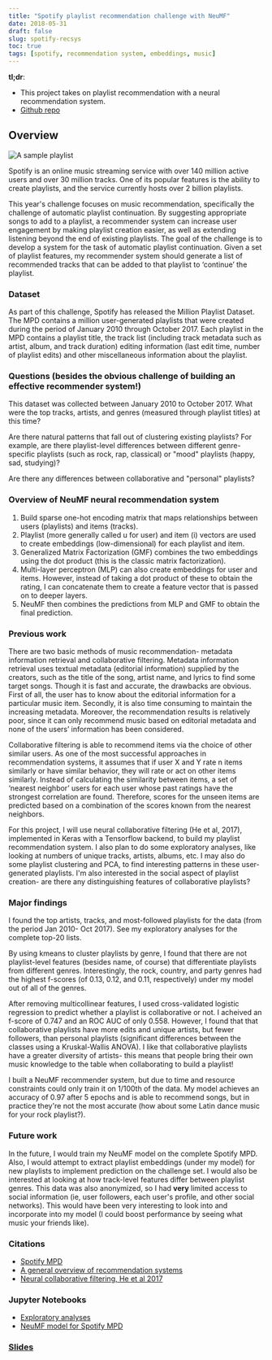 ```yaml
---
title: "Spotify playlist recommendation challenge with NeuMF"
date: 2018-05-31
draft: false
slug: spotify-recsys
toc: true
tags: [spotify, recommendation system, embeddings, music]
---
```


**tl;dr**:
- This project takes on playlist recommendation with a neural recommendation system.
- [Github repo](https://github.com/caravanuden/spotify_recsys)

## Overview

![A sample playlist](/images/about/playlist.png)

Spotify is an online music streaming service with over 140 million active users and over 30 million tracks. One of its popular features is the ability to create playlists, and the service currently hosts over 2 billion playlists.

This year's challenge focuses on music recommendation, specifically the challenge of automatic playlist continuation. By suggesting appropriate songs to add to a playlist, a recommender system can increase user engagement by making playlist creation easier, as well as extending listening beyond the end of existing playlists. The goal of the challenge is to develop a system for the task of automatic playlist continuation. Given a set of playlist features, my recommender system should generate a list of recommended tracks that can be added to that playlist to ‘continue’ the playlist.

### Dataset

As part of this challenge, Spotify has released the Million Playlist Dataset. The MPD contains a million user-generated playlists that were created during the period of January 2010 through October 2017. Each playlist in the MPD contains a playlist title, the track list (including track metadata such as artist, album, and track duration) editing information (last edit time, number of playlist edits) and other miscellaneous information about the playlist.

### Questions (besides the obvious challenge of building an effective recommender system!)

This dataset was collected between January 2010 to October 2017. What were the top tracks, artists, and genres (measured through playlist titles) at this time?

Are there natural patterns that fall out of clustering existing playlists? For example, are there playlist-level differences between different genre-specific playlists (such as rock, rap, classical) or "mood" playlists (happy, sad, studying)?

Are there any differences between collaborative and "personal" playlists?

### Overview of NeuMF neural recommendation system

1. Build sparse one-hot encoding matrix that maps relationships between users (playlists) and items (tracks).
2. Playlist (more generally called u for user) and item (i) vectors are used to create embeddings (low-dimensional) for each playlist and item.
3. Generalized Matrix Factorization (GMF) combines the two embeddings using the dot product (this is the classic matrix factorization).
4. Multi-layer perceptron (MLP) can also create embeddings for user and items. However, instead of taking a dot product of these to obtain the rating, I can concatenate them to create a feature vector that is passed on to deeper layers.
5. NeuMF then combines the predictions from MLP and GMF to obtain the final prediction.

### Previous work

There are two basic methods of music recommendation- metadata information retrieval and collaborative filtering. Metadata information retrieval uses textual metadata (editorial information) supplied by the creators, such as the title of the song, artist name, and lyrics to find some target songs. Though it is fast and accurate, the drawbacks are obvious. First of all, the user has to know about the editorial information for a particular music item. Secondly, it is also time consuming to maintain the increasing metadata. Moreover, the recommendation results is relatively poor, since it can only recommend music based on editorial metadata and none of the users’ information has been considered.

Collaborative filtering is able to recommend items via the choice of other similar users. As one of the most successful approaches in recommendation systems, it assumes that if user X and Y rate n items similarly or have similar behavior, they will rate or act on other items similarly. Instead of calculating the similarity between items, a set of ‘nearest neighbor’ users for each user whose past ratings have the strongest correlation are found. Therefore, scores for the unseen items are predicted based on a combination of the scores known from the nearest neighbors.

For this project, I will use neural collaborative filtering (He et al, 2017), implemented in Keras with a Tensorflow backend, to build my playlist recommendation system. I also plan to do some exploratory analyses, like looking at numbers of unique tracks, artists, albums, etc. I may also do some playlist clustering and PCA, to find interesting patterns in these user-generated playlists. I'm also interested in the social aspect of playlist creation- are there any distinguishing features of collaborative playlists?

### Major findings

I found the top artists, tracks, and most-followed playlists for the data (from the period Jan 2010- Oct 2017). See my exploratory analyses for the complete top-20 lists.

By using kmeans to cluster playlists by genre, I found that there are not playlist-level features (besides name, of course) that differentiate playlists from different genres. Interestingly, the rock, country, and party genres had the highest f-scores (of 0.13, 0.12, and 0.11, respectively) under my model out of all of the genres.

After removing multicollinear features, I used cross-validated logistic regression to predict whether a playlist is collaborative or not. I acheived an f-score of 0.747 and an ROC AUC of only 0.558. However, I found that that collaborative playlists have more edits and unique artists, but fewer followers, than personal playlists (significant differences between the classes using a Kruskal-Wallis ANOVA). I like that collaborative playlists have a greater diversity of artists- this means that people bring their own music knowledge to the table when collaborating to build a playlist!

I built a NeuMF recommender system, but due to time and resource constraints could only train it on 1/100th of the data. My model achieves an accuracy of 0.97 after 5 epochs and is able to recommend songs, but in practice they're not the most accurate (how about some Latin dance music for your rock playlist?).

### Future work

In the future, I would train my NeuMF model on the complete Spotify MPD. Also, I would attempt to extract playlist embeddings (under my model) for new playlists to implement prediction on the challenge set. I would also be interested at looking at how track-level features differ between playlist genres. This data was also anonymized, so I had **very** limited access to social information (ie, user followers, each user's profile, and other social networks). This would have been very interesting to look into and incorporate into my model (I could boost performance by seeing what music your friends like).

### Citations

+ [Spotify MPD](https://recsys-challenge.spotify.com/dataset)
+ [A general overview of recommendation systems](http://webprojects.eecs.qmul.ac.uk/marcusp/papers/SongDixonPearce-CMMR2012.pdf)
+ [Neural collaborative filtering, He et al 2017](https://arxiv.org/pdf/1708.05031.pdf)

### Jupyter Notebooks
+ [Exploratory analyses](exploratory_analysis.html)
+ [NeuMF model for Spotify MPD](neural_collaborative_filtering.html)

### [Slides](https://docs.google.com/presentation/d/19I1OQasg5ndNfR9kdkNhgos3PnDtIkA22yNkqWgO0w4/edit#slide=id.p)
